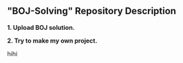 ## "BOJ-Solving" Repository Description

**1. Upload BOJ solution.**

**2. Try to make my own project.**
>              

hihi